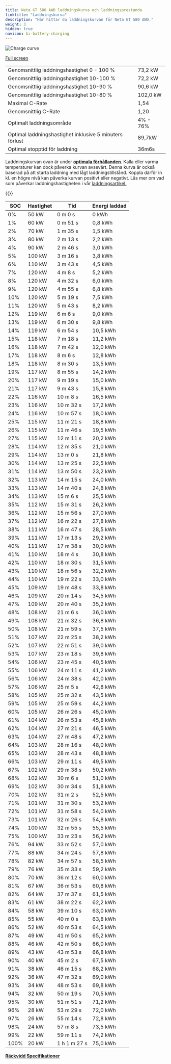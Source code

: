 ```yaml
---
title: Neta GT 580 AWD laddningskurva och laddningsprestanda
linktitle: "Laddningskurva"
description: "Här hittar du laddningskurvan för Neta GT 580 AWD."
weight: 3
hidden: true
navicon: bi-battery-charging
---
```

<!-- markdownlint-disable MD033 -->
<img src="../chargingcurve.svg" alt="Charge curve" class="img-fluid">

[Full screen](../chargingcurve.svg)


<table class="table table-striped border">
<tbody>
<tr>
<td>Genomsnittlig laddningshastighet 0 - 100 %</td><td>73,2 kW</td>
</tr>
<tr>
<td>Genomsnittlig laddningshastighet 10-100 %</td><td>72,2 kW</td>
</tr>
<tr>
<td>Genomsnittlig laddningshastighet 10-90 %</td><td>90,6 kW</td>
</tr>
<tr>
<td>Genomsnittlig laddningshastighet 10-80 %</td><td>102,0 kW</td>
</tr>
<tr>
<td>Maximal C-Rate</td><td>1,54</td>
</tr>
<tr>
<td>Genomsnittlig C-Rate</td><td>1,20</td>
</tr>
<tr>
<td>Optimalt laddningsområde</td><td>4% - 76%</td>
</tr>
<tr>
<td>Optimal laddningshastighet inklusive 5 minuters förlust</td><td>89,7kW</td>
</tr>
<tr>
<td>Optimal stopptid för laddning</td><td>36m6s</td>
</tr>
</tbody>
</table>


Laddningskurvan ovan är under **[optimala förhållanden](../../../../../technology/battery/charging/#temperatur)**. Kalla eller varma temperaturer kan dock påverka kurvan avsevärt. Denna kurva är också baserad på att starta laddning med lågt laddningstillstånd. Koppla därför in kl. en högre nivå kan påverka kurvan positivt eller negativt. Läs mer om vad som påverkar laddningshastigheten i vår [laddningsartikel.](../../../../../technology/battery/charging/)


{{<evkxdisplayaddarticle />}}
<table class="table table-striped border">
<thead>
<tr><th>SOC</th><th>Hastighet</th><th>Tid</th><th>Energi laddad</th></tr>
</thead>
<tbody>
<tr>
<td>0%</td><td>50 kW</td><td> 0 m 0 s </td><td>0 kWh </td>
</tr>
<tr>
<td>1%</td><td>60 kW</td><td> 0 m 51 s </td><td>0,8 kWh </td>
</tr>
<tr>
<td>2%</td><td>70 kW</td><td> 1 m 35 s </td><td>1,5 kWh </td>
</tr>
<tr>
<td>3%</td><td>80 kW</td><td> 2 m 13 s </td><td>2,2 kWh </td>
</tr>
<tr>
<td>4%</td><td>90 kW</td><td> 2 m 46 s </td><td>3,0 kWh </td>
</tr>
<tr>
<td>5%</td><td>100 kW</td><td> 3 m 16 s </td><td>3,8 kWh </td>
</tr>
<tr>
<td>6%</td><td>110 kW</td><td> 3 m 43 s </td><td>4,5 kWh </td>
</tr>
<tr>
<td>7%</td><td>120 kW</td><td> 4 m 8 s </td><td>5,2 kWh </td>
</tr>
<tr>
<td>8%</td><td>120 kW</td><td> 4 m 32 s </td><td>6,0 kWh </td>
</tr>
<tr>
<td>9%</td><td>120 kW</td><td> 4 m 55 s </td><td>6,8 kWh </td>
</tr>
<tr>
<td>10%</td><td>120 kW</td><td> 5 m 19 s </td><td>7,5 kWh </td>
</tr>
<tr>
<td>11%</td><td>120 kW</td><td> 5 m 43 s </td><td>8,2 kWh </td>
</tr>
<tr>
<td>12%</td><td>119 kW</td><td> 6 m 6 s </td><td>9,0 kWh </td>
</tr>
<tr>
<td>13%</td><td>119 kW</td><td> 6 m 30 s </td><td>9,8 kWh </td>
</tr>
<tr>
<td>14%</td><td>119 kW</td><td> 6 m 54 s </td><td>10,5 kWh </td>
</tr>
<tr>
<td>15%</td><td>118 kW</td><td> 7 m 18 s </td><td>11,2 kWh </td>
</tr>
<tr>
<td>16%</td><td>118 kW</td><td> 7 m 42 s </td><td>12,0 kWh </td>
</tr>
<tr>
<td>17%</td><td>118 kW</td><td> 8 m 6 s </td><td>12,8 kWh </td>
</tr>
<tr>
<td>18%</td><td>118 kW</td><td> 8 m 30 s </td><td>13,5 kWh </td>
</tr>
<tr>
<td>19%</td><td>117 kW</td><td> 8 m 55 s </td><td>14,2 kWh </td>
</tr>
<tr>
<td>20%</td><td>117 kW</td><td> 9 m 19 s </td><td>15,0 kWh </td>
</tr>
<tr>
<td>21%</td><td>117 kW</td><td> 9 m 43 s </td><td>15,8 kWh </td>
</tr>
<tr>
<td>22%</td><td>116 kW</td><td> 10 m 8 s </td><td>16,5 kWh </td>
</tr>
<tr>
<td>23%</td><td>116 kW</td><td> 10 m 32 s </td><td>17,2 kWh </td>
</tr>
<tr>
<td>24%</td><td>116 kW</td><td> 10 m 57 s </td><td>18,0 kWh </td>
</tr>
<tr>
<td>25%</td><td>115 kW</td><td> 11 m 21 s </td><td>18,8 kWh </td>
</tr>
<tr>
<td>26%</td><td>115 kW</td><td> 11 m 46 s </td><td>19,5 kWh </td>
</tr>
<tr>
<td>27%</td><td>115 kW</td><td> 12 m 11 s </td><td>20,2 kWh </td>
</tr>
<tr>
<td>28%</td><td>114 kW</td><td> 12 m 35 s </td><td>21,0 kWh </td>
</tr>
<tr>
<td>29%</td><td>114 kW</td><td> 13 m 0 s </td><td>21,8 kWh </td>
</tr>
<tr>
<td>30%</td><td>114 kW</td><td> 13 m 25 s </td><td>22,5 kWh </td>
</tr>
<tr>
<td>31%</td><td>114 kW</td><td> 13 m 50 s </td><td>23,2 kWh </td>
</tr>
<tr>
<td>32%</td><td>113 kW</td><td> 14 m 15 s </td><td>24,0 kWh </td>
</tr>
<tr>
<td>33%</td><td>113 kW</td><td> 14 m 40 s </td><td>24,8 kWh </td>
</tr>
<tr>
<td>34%</td><td>113 kW</td><td> 15 m 6 s </td><td>25,5 kWh </td>
</tr>
<tr>
<td>35%</td><td>112 kW</td><td> 15 m 31 s </td><td>26,2 kWh </td>
</tr>
<tr>
<td>36%</td><td>112 kW</td><td> 15 m 56 s </td><td>27,0 kWh </td>
</tr>
<tr>
<td>37%</td><td>112 kW</td><td> 16 m 22 s </td><td>27,8 kWh </td>
</tr>
<tr>
<td>38%</td><td>111 kW</td><td> 16 m 47 s </td><td>28,5 kWh </td>
</tr>
<tr>
<td>39%</td><td>111 kW</td><td> 17 m 13 s </td><td>29,2 kWh </td>
</tr>
<tr>
<td>40%</td><td>111 kW</td><td> 17 m 38 s </td><td>30,0 kWh </td>
</tr>
<tr>
<td>41%</td><td>110 kW</td><td> 18 m 4 s </td><td>30,8 kWh </td>
</tr>
<tr>
<td>42%</td><td>110 kW</td><td> 18 m 30 s </td><td>31,5 kWh </td>
</tr>
<tr>
<td>43%</td><td>110 kW</td><td> 18 m 56 s </td><td>32,2 kWh </td>
</tr>
<tr>
<td>44%</td><td>110 kW</td><td> 19 m 22 s </td><td>33,0 kWh </td>
</tr>
<tr>
<td>45%</td><td>109 kW</td><td> 19 m 48 s </td><td>33,8 kWh </td>
</tr>
<tr>
<td>46%</td><td>109 kW</td><td> 20 m 14 s </td><td>34,5 kWh </td>
</tr>
<tr>
<td>47%</td><td>109 kW</td><td> 20 m 40 s </td><td>35,2 kWh </td>
</tr>
<tr>
<td>48%</td><td>108 kW</td><td> 21 m 6 s </td><td>36,0 kWh </td>
</tr>
<tr>
<td>49%</td><td>108 kW</td><td> 21 m 32 s </td><td>36,8 kWh </td>
</tr>
<tr>
<td>50%</td><td>108 kW</td><td> 21 m 59 s </td><td>37,5 kWh </td>
</tr>
<tr>
<td>51%</td><td>107 kW</td><td> 22 m 25 s </td><td>38,2 kWh </td>
</tr>
<tr>
<td>52%</td><td>107 kW</td><td> 22 m 51 s </td><td>39,0 kWh </td>
</tr>
<tr>
<td>53%</td><td>107 kW</td><td> 23 m 18 s </td><td>39,8 kWh </td>
</tr>
<tr>
<td>54%</td><td>106 kW</td><td> 23 m 45 s </td><td>40,5 kWh </td>
</tr>
<tr>
<td>55%</td><td>106 kW</td><td> 24 m 11 s </td><td>41,2 kWh </td>
</tr>
<tr>
<td>56%</td><td>106 kW</td><td> 24 m 38 s </td><td>42,0 kWh </td>
</tr>
<tr>
<td>57%</td><td>106 kW</td><td> 25 m 5 s </td><td>42,8 kWh </td>
</tr>
<tr>
<td>58%</td><td>105 kW</td><td> 25 m 32 s </td><td>43,5 kWh </td>
</tr>
<tr>
<td>59%</td><td>105 kW</td><td> 25 m 59 s </td><td>44,2 kWh </td>
</tr>
<tr>
<td>60%</td><td>105 kW</td><td> 26 m 26 s </td><td>45,0 kWh </td>
</tr>
<tr>
<td>61%</td><td>104 kW</td><td> 26 m 53 s </td><td>45,8 kWh </td>
</tr>
<tr>
<td>62%</td><td>104 kW</td><td> 27 m 21 s </td><td>46,5 kWh </td>
</tr>
<tr>
<td>63%</td><td>104 kW</td><td> 27 m 48 s </td><td>47,2 kWh </td>
</tr>
<tr>
<td>64%</td><td>103 kW</td><td> 28 m 16 s </td><td>48,0 kWh </td>
</tr>
<tr>
<td>65%</td><td>103 kW</td><td> 28 m 43 s </td><td>48,8 kWh </td>
</tr>
<tr>
<td>66%</td><td>103 kW</td><td> 29 m 11 s </td><td>49,5 kWh </td>
</tr>
<tr>
<td>67%</td><td>102 kW</td><td> 29 m 38 s </td><td>50,2 kWh </td>
</tr>
<tr>
<td>68%</td><td>102 kW</td><td> 30 m 6 s </td><td>51,0 kWh </td>
</tr>
<tr>
<td>69%</td><td>102 kW</td><td> 30 m 34 s </td><td>51,8 kWh </td>
</tr>
<tr>
<td>70%</td><td>102 kW</td><td> 31 m 2 s </td><td>52,5 kWh </td>
</tr>
<tr>
<td>71%</td><td>101 kW</td><td> 31 m 30 s </td><td>53,2 kWh </td>
</tr>
<tr>
<td>72%</td><td>101 kW</td><td> 31 m 58 s </td><td>54,0 kWh </td>
</tr>
<tr>
<td>73%</td><td>101 kW</td><td> 32 m 26 s </td><td>54,8 kWh </td>
</tr>
<tr>
<td>74%</td><td>100 kW</td><td> 32 m 55 s </td><td>55,5 kWh </td>
</tr>
<tr>
<td>75%</td><td>100 kW</td><td> 33 m 23 s </td><td>56,2 kWh </td>
</tr>
<tr>
<td>76%</td><td>94 kW</td><td> 33 m 52 s </td><td>57,0 kWh </td>
</tr>
<tr>
<td>77%</td><td>88 kW</td><td> 34 m 24 s </td><td>57,8 kWh </td>
</tr>
<tr>
<td>78%</td><td>82 kW</td><td> 34 m 57 s </td><td>58,5 kWh </td>
</tr>
<tr>
<td>79%</td><td>76 kW</td><td> 35 m 33 s </td><td>59,2 kWh </td>
</tr>
<tr>
<td>80%</td><td>70 kW</td><td> 36 m 12 s </td><td>60,0 kWh </td>
</tr>
<tr>
<td>81%</td><td>67 kW</td><td> 36 m 53 s </td><td>60,8 kWh </td>
</tr>
<tr>
<td>82%</td><td>64 kW</td><td> 37 m 37 s </td><td>61,5 kWh </td>
</tr>
<tr>
<td>83%</td><td>61 kW</td><td> 38 m 22 s </td><td>62,2 kWh </td>
</tr>
<tr>
<td>84%</td><td>58 kW</td><td> 39 m 10 s </td><td>63,0 kWh </td>
</tr>
<tr>
<td>85%</td><td>55 kW</td><td> 40 m 0 s </td><td>63,8 kWh </td>
</tr>
<tr>
<td>86%</td><td>52 kW</td><td> 40 m 53 s </td><td>64,5 kWh </td>
</tr>
<tr>
<td>87%</td><td>49 kW</td><td> 41 m 50 s </td><td>65,2 kWh </td>
</tr>
<tr>
<td>88%</td><td>46 kW</td><td> 42 m 50 s </td><td>66,0 kWh </td>
</tr>
<tr>
<td>89%</td><td>43 kW</td><td> 43 m 53 s </td><td>66,8 kWh </td>
</tr>
<tr>
<td>90%</td><td>40 kW</td><td> 45 m 2 s </td><td>67,5 kWh </td>
</tr>
<tr>
<td>91%</td><td>38 kW</td><td> 46 m 15 s </td><td>68,2 kWh </td>
</tr>
<tr>
<td>92%</td><td>36 kW</td><td> 47 m 32 s </td><td>69,0 kWh </td>
</tr>
<tr>
<td>93%</td><td>34 kW</td><td> 48 m 53 s </td><td>69,8 kWh </td>
</tr>
<tr>
<td>94%</td><td>32 kW</td><td> 50 m 19 s </td><td>70,5 kWh </td>
</tr>
<tr>
<td>95%</td><td>30 kW</td><td> 51 m 51 s </td><td>71,2 kWh </td>
</tr>
<tr>
<td>96%</td><td>28 kW</td><td> 53 m 29 s </td><td>72,0 kWh </td>
</tr>
<tr>
<td>97%</td><td>26 kW</td><td> 55 m 14 s </td><td>72,8 kWh </td>
</tr>
<tr>
<td>98%</td><td>24 kW</td><td> 57 m 8 s </td><td>73,5 kWh </td>
</tr>
<tr>
<td>99%</td><td>22 kW</td><td> 59 m 11 s </td><td>74,2 kWh </td>
</tr>
<tr>
<td>100%</td><td>20 kW</td><td>1 h 1 m 27 s </td><td>75,0 kWh </td>
</tr>
</tbody>
</table>

<div class="mt-3 mb-3">
<a href="../rangeandconsumption/" class="text-decoration-none text-black">
<strong><i class="bi-arrow-left"></i> Räckvidd </strong>
</a>
<a href="../specifications/" class="text-decoration-none text-black float-end">
<strong>Specifikationer <i class="bi-arrow-right"></i></strong>
</a>
</div>
